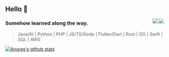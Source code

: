 ## Hello :seedling:
<p align="right" >
    <img src="https://safe-sea-50031.herokuapp.com/superkiko.png"  align="right" >
</p>

<div align="right">
    <img src="https://profile-counter.glitch.me/pilaba/count.svg" align="right" />
</div>

### Somehow learned along the way.
> Java/Kt |	Python | PHP | JS/TS/Node | Flutter/Dart | Rust | GO | Swift | SQL | AWS

[![Anurag's github stats](https://github-readme-stats.vercel.app/api?username=pilaba&count_private=true&show_icons=true&theme=gruvbox)](https://github.com/pilaba)
